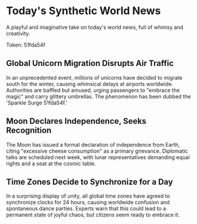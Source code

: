 # Today's Synthetic World News

A playful and imaginative take on today's world news, full of whimsy and creativity.

Token: 51fda54f

## Global Unicorn Migration Disrupts Air Traffic

In an unprecedented event, millions of unicorns have decided to migrate south for the winter, causing whimsical delays at airports worldwide. Authorities are baffled but amused, urging passengers to "embrace the magic" and carry glittery umbrellas. The phenomenon has been dubbed the 'Sparkle Surge 51fda54f.'

## Moon Declares Independence, Seeks Recognition

The Moon has issued a formal declaration of independence from Earth, citing "excessive cheese consumption" as a primary grievance. Diplomatic talks are scheduled next week, with lunar representatives demanding equal rights and a seat at the cosmic table.

## Time Zones Decide to Synchronize for a Day

In a surprising display of unity, all global time zones have agreed to synchronize clocks for 24 hours, causing worldwide confusion and spontaneous dance parties. Experts warn that this could lead to a permanent state of joyful chaos, but citizens seem ready to embrace it.